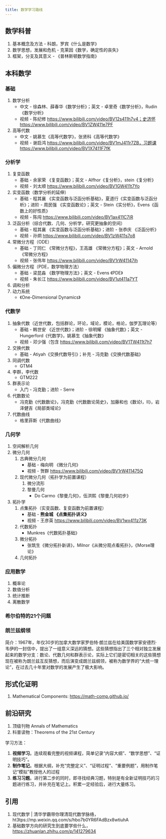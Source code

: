 ```yaml
---
title: 数学学习路线
---
```


## 数学科普
1. 基本概念及方法 - 科朗，罗宾《什么是数学》
2. 数学思想，发展和危机 - 克莱因《数学，确定性的丧失》
3. 框架，分支及其意义 - 《普林斯顿数学指南》

## 本科数学

### 基础

1. 数学分析 
    * 中文 - 徐森林、薛春华《数学分析》；英文 - 卓里奇《数学分析》，Rudin《数学分析》
    * 视频 - 陈纪修 https://www.bilibili.com/video/BV12s411h7v4；史济怀 https://www.bilibili.com/video/BV1ZW411e7PF
2. 高等代数
    * 中文 - 姚慕生《高等代数学》，张贤科《高等代数学》
    * 视频 - 谢启鸿 https://www.bilibili.com/video/BV1mJ411r7ZB，习题课 https://www.bilibili.com/video/BV1X7411F7fK


### 分析学
1. 复变函数
    * 基础 - 余家荣 《复变函数》；英文 - Alfhor《复分析》，stein《复分析》
    * 视频 - 刘太顺 https://www.bilibili.com/video/BV1GW411t7Yo
2. 实变函数（数学分析的延伸）
    * 基础 - 程其襄 《实变函数与泛函分析基础》，夏道行《实变函数与泛函分析》；进阶 - 周民强 《实变函数论》；英文 - Stein《实分析》，Evens《函数上的好性质》
    * 视频 - 陈闯 https://www.bilibili.com/video/BV1ax411C7iR
3. 泛函分析（综合代数、几何、分析学，研究更抽象的空间）
    * 基础 - 程其襄 《实变函数与泛函分析基础》；进阶 - 张恭庆 《泛函分析》
    * 视频 - 孙炯 https://www.bilibili.com/video/BV1zW411s7o8
4. 常微分方程（ODE）
    * 基础 - 丁同仁 《常微分方程》，王高雄 《常微分方程》；英文 - Arnold《常微分方程》
    * 视频 - 张伟年 https://www.bilibili.com/video/BV1rW41147ih
5. 偏微分方程（PDE，数学物理方法）
    * 基础 - 梁昆淼 《数学物理方法》；英文 - Evens 《PDE》
    * 视频 - 朱长江 https://www.bilibili.com/video/BV1ut411a7YT
6. 调和分析
7. 动力系统
   * 《One-Dimensional Dynamics》


### 代数学
1. 抽象代数（近世代数，包括群论，环论，域论，模论，格论，伽罗瓦理论等）
   * 基础 - 韩世安 《近世代数》；进阶 - 徐明耀 《抽象代数》；英文 - Hungerford《代数学》，姚慕生《抽象代数》
   * 视频 - 邓少强（包含 https://www.bilibili.com/video/BV1TW411t7h7
2. 交换代数
    * 基础 - Atiyah《交换代数导引》；补充 - 冯克勤《交换代数基础》
3. 同调代数
   * GTM4 
4. 李群，李代数
   * GTM222 
5. 群表示论
   * 入门 - 冯克勤；进阶 - Serre 
6. 代数数论
   * 冯克勤《代数数论》，冯克勤《代数数论简史》，加藤和也《数论I，II》，岩泽健吉《局部类域论》 
7. 代数曲线
    * 格里菲斯《代数曲线》


### 几何学
1. 空间解析几何
2. 微分几何
   1. 古典微分几何
       * 基础 - 梅向明 《微分几何》
       * 视频 - 贺群 https://www.bilibili.com/video/BV1rW411475Q
   2. 现代微分几何（拓扑学为前置课程）
      1. 微分流形
      2. 黎曼几何
         * Do Carmo《黎曼几何》，伍洪熙《黎曼几何初步》 
3. 拓扑学
   1. 点集拓扑（实变函数、复变函数为前置课程）
      * 基础 - **熊金城 《点集拓扑讲义》**
      * 视频 - 王彦英 https://www.bilibili.com/video/BV1wx411z73K
   2. 代数拓扑
      * Munkres《代数拓扑基础》 
   4. 微分拓扑
      * 张筑生《微分拓扑新讲》，Milnor《从微分观点看拓扑》，《Morse理论》 
   6. 几何拓扑


### 应用数学
1. 概率论
2. 数值分析
3. 统计推断
4. 离散数学 

### 希尔伯特的21个问题

### 朗兰兹纲领
简介：1967年，年仅30岁的加拿大数学家罗伯特·朗兰兹在给美国数学家安德烈·韦伊的一封信中，提出了一组意义深远的猜想。这些猜想指出了三个相对独立发展起来的数学分支：数论、代数几何和群表示论，实际上它们是密切相关的这些猜想现在被称为朗兰兹互反猜想，而后演变成朗兰兹纲领，被称为数学界的“大统一理论”，在过去几十年里对数学的发展产生了极大影响。

## 形式化证明
1. Mathematical Components: https://math-comp.github.io/

## 前沿研究
1. 顶级刊物 Annals of Mathematics
2. 科普读物：Theorems of the 21st Century

学习方法：
1. **视频学习**。连续观看完整的视频课程，简单记录“内容大纲”、“数学思想”、“证明技巧”。
2. **制作笔记**。根据大纲，补充“完整定义”、“证明过程”、“重要例题”，用制作笔记“模拟”教授他人的过程
3. **练习习题**。进行第二步的同时，即寻找经典习题，特别是有全新证明技巧的习题进行练习，并补充在笔记上。积累一定经验后，进行大量练习。


## 引用
1. 现代数学 | 清华学霸带你理清现代数学脉络，ht3tps://mp.weixin.qq.com/s/hbo7b0YR6FAdBzx8wtiuhA
2. 基础数学方向的研究生到底要学些什么，https://zhuanlan.zhihu.com/p/141279634